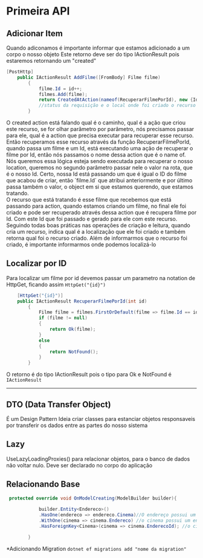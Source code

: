 # Primeira API

## Adicionar Item

Quando adiconamos é importante informar que estamos adicionado a um corpo o nosso objeto
Este retorno deve ser do tipo IActionResult pois estaremos retornando um "created"


```C#
[PostHttp]
    public IActionResult AddFilme([FromBody] Filme filme)
        {
            filme.Id = id++;
            filmes.Add(filme);
            return CreatedAtAction(nameof(RecuperarFilmePorId), new {Id = filme.Id}, filme);
            //status da requisição e o local onde foi criado o recurso "https://localhost:5000/Filmes/1"
        }

```

O created action está falando qual é o caminho, qual é a ação que criou este recurso, se for olhar parâmetro por parâmetro, nós precisamos passar para ele, qual é a action que precisa executar para recuperar esse recurso. Então recuperamos esse recurso através da função RecuperarFilmePorId, quando passa um filme e um Id, está executando uma ação de recuperar o filme por Id, então nós passamos o nome dessa action que é o name of.
Nós queremos essa lógica esteja sendo executada para recuperar o nosso location, queremos no segundo parâmetro passar nele o valor na rota,
que é o nosso Id.
Certo, nossa Id está passando um que é igual o ID do filme que acabou de criar, então ´filme.Id´ que atribui anteriormente e por último passa também o valor,
o object em si que estamos querendo, que estamos tratando.  
O recurso que está tratando é esse filme que recebemos que está passando para action, quando estamos criando um filme, no final ele foi criado e pode ser recuperado através dessa action que é recupera filme por Id. Com este Id que foi passado e gerado para ele com este recurso. Seguindo todas boas práticas nas operações de criação e leitura,
quando cria um recurso, indica qual é a localização que ele foi criado e também retorna qual foi o recurso criado. Além de informarmos que o recurso foi criado, é importante informarmos onde podemos localizá-lo

## Localizar por ID

Para localizar um filme por id devemos passar um parametro na notation de HttpGet, ficando assim ``HttpGet("{id}")``

```C#
    [HttpGet("{id}")]
    public IActionResult RecuperarFilmePorId(int id)
        {
            Filme filme = filmes.FirstOrDefault(filme => filme.Id == id);
            if (filme != null)
            {
                return Ok(filme);
            }
            else
            {
                return NotFound();
            }
        }
```
O retorno é do tipo IActionResult pois o tipo para Ok e NotFound é ``IActionResult``

---


## DTO (Data Transfer Object)


É um Design Pattern
Ideia criar classes para estanciar objetos responsaveis por transferir os dados entre as partes do nosso sistema


## Lazy
UseLazyLoadingProxies() para relacionar objetos, para o banco de dados não voltar nulo. Deve ser declarado no corpo do aplicação


## Relacionando Base

```c#
 protected override void OnModelCreating(ModelBuilder builder){
            
            builder.Entity<Endereco>()
            .HasOne(endereco => endereco.Cinema)//O endereço possui um cinema
            .WithOne(cinema => cinema.Endereco) //o cinema possui um endereço
            .HasForeignKey<Cinema>(cinema => cinema.EnderecoId); //o cinema possui uma chave externa para dar acesso para encontrar o endereço

        }
```

*Adicionando Migration ``dotnet ef migrations add "nome da migration"``